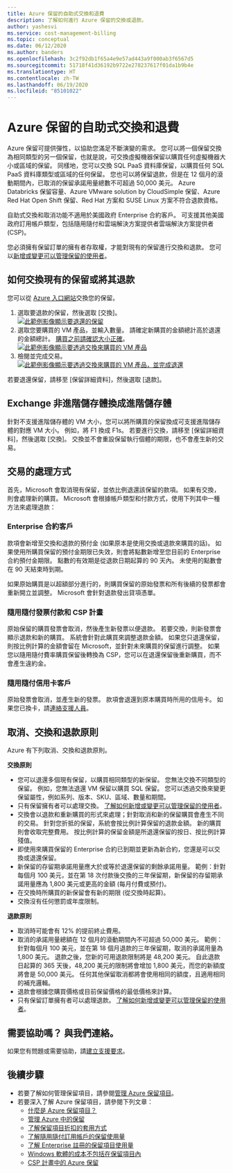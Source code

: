 ```yaml
---
title: Azure 保留的自助式交換和退費
description: 了解如何進行 Azure 保留的交換或退款。
author: yashesvi
ms.service: cost-management-billing
ms.topic: conceptual
ms.date: 06/12/2020
ms.author: banders
ms.openlocfilehash: 3c2f92db1f65a4e9e57ad443a9f000ab3f6567d5
ms.sourcegitcommit: 51718f41d36192b9722e278237617f01da1b9b4e
ms.translationtype: HT
ms.contentlocale: zh-TW
ms.lasthandoff: 06/19/2020
ms.locfileid: "85101022"
---
```

# <a name="self-service-exchanges-and-refunds-for-azure-reservations"></a>Azure 保留的自助式交換和退費

Azure 保留可提供彈性，以協助您滿足不斷演變的需求。 您可以將一個保留交換為相同類型的另一個保留，也就是說，可交換虛擬機器保留以購買任何虛擬機器大小或區域的保留。 同樣地，您可以交換 SQL PaaS 資料庫保留，以購買任何 SQL PaaS 資料庫類型或區域的任何保留。 您也可以將保留退款，但是在 12 個月的滾動期間內，已取消的保留承諾用量總數不可超過 50,000 美元。 Azure Databricks 保留容量、Azure VMware solution by CloudSimple 保留、Azure Red Hat Open Shift 保留、Red Hat 方案和 SUSE Linux 方案不符合退款資格。

自助式交換和取消功能不適用於美國政府 Enterprise 合約客戶。 可支援其他美國政府訂用帳戶類型，包括隨用隨付和雲端解決方案提供者雲端解決方案提供者 (CSP)。

您必須擁有保留訂單的擁有者存取權，才能對現有的保留進行交換和退款。 您可以[新增或變更可以管理保留的使用者](https://docs.microsoft.com/azure/cost-management-billing/reservations/manage-reserved-vm-instance#add-or-change-users-who-can-manage-a-reservation)。

## <a name="how-to-exchange-or-refund-an-existing-reservation"></a>如何交換現有的保留或將其退款

您可以從 [Azure 入口網站](https://portal.azure.com/#blade/Microsoft_Azure_Reservations/ReservationsBrowseBlade)交換您的保留。

1. 選取要退款的保留，然後選取 [交換]。  
    [![此範例影像顯示要退還的保留](./media/exchange-and-refund-azure-reservations/exchange-refund-return.png)](./media/exchange-and-refund-azure-reservations/exchange-refund-return.png#lightbox)
1. 選取您要購買的 VM 產品，並輸入數量。 請確定新購買的金額總計高於退還的金額總計。 [購買之前請確認大小正確](../../virtual-machines/windows/prepay-reserved-vm-instances.md#determine-the-right-vm-size-before-you-buy)。  
    [![此範例影像顯示要透過交換來購買的 VM 產品](./media/exchange-and-refund-azure-reservations/exchange-refund-select-purchase.png)](./media/exchange-and-refund-azure-reservations/exchange-refund-select-purchase.png#lightbox)
1. 檢閱並完成交易。  
    [![此範例影像顯示要透過交換來購買的 VM 產品，並完成退還](./media/exchange-and-refund-azure-reservations/exchange-refund-confirm-exchange.png)](./media/exchange-and-refund-azure-reservations/exchange-refund-confirm-exchange.png#lightbox)

若要退還保留，請移至 [保留詳細資料]，然後選取 [退款]。

## <a name="exchange-non-premium-storage-for-premium-storage"></a>Exchange 非進階儲存體換成進階儲存體

針對不支援進階儲存體的 VM 大小，您可以將所購買的保留換成可支援進階儲存體的對應 VM 大小。 例如，將 F1 換成 F1s。 若要進行交換，請移至 [保留詳細資料]，然後選取 [交換]。 交換並不會重設保留執行個體的期限，也不會產生新的交易。 

## <a name="how-transactions-are-processed"></a>交易的處理方式

首先，Microsoft 會取消現有保留，並依比例退還該保留的款項。 如果有交換，則會處理新的購買。 Microsoft 會根據帳戶類型和付款方式，使用下列其中一種方法來處理退款：

### <a name="enterprise-agreement-customers"></a>Enterprise 合約客戶

款項會新增至交換和退款的預付金 (如果原本是使用交換或退款來購買的話)。 如果使用所購買保留的預付金期限已失效，則會將點數新增至您目前的 Enterprise 合約預付金期限。 點數的有效期是從退款日期起算的 90 天內。 未使用的點數會在 90 天結束時到期。

如果原始購買是以超額部分進行的，則購買保留的原始發票和所有後續的發票都會重新開立並調整。 Microsoft 會針對退款發出貸項憑單。

### <a name="pay-as-you-go-invoice-payments-and-csp-program"></a>隨用隨付發票付款和 CSP 計畫

原始保留的購買發票會取消，然後產生新發票以便退款。 若要交換，則新發票會顯示退款和新的購買。 系統會針對此購買來調整退款金額。 如果您只退還保留，則按比例計算的金額會留在 Microsoft，並針對未來購買的保留進行調整。 如果您以隨用隨付費率購買保留後轉換為 CSP，您可以在退還保留後重新購買，而不會產生違約金。

### <a name="pay-as-you-go-credit-card-customers"></a>隨用隨付信用卡客戶

原始發票會取消，並產生新的發票。 款項會退還到原本購買時所用的信用卡。 如果您已換卡，請[連絡支援人員](https://portal.azure.com/#blade/Microsoft_Azure_Support/HelpAndSupportBlade/newsupportrequest)。

## <a name="cancel-exchange-and-refund-policies"></a>取消、交換和退款原則

Azure 有下列取消、交換和退款原則。

**交換原則**

- 您可以退還多個現有保留，以購買相同類型的新保留。 您無法交換不同類型的保留。 例如，您無法退還 VM 保留以購買 SQL 保留。 您可以透過交換來變更保留屬性，例如系列、版本、SKU、區域、數量和期間。
- 只有保留擁有者可以處理交換。 [了解如何新增或變更可以管理保留的使用者](manage-reserved-vm-instance.md#add-or-change-users-who-can-manage-a-reservation)。
- 交換會以退款和重新購買的形式來處理；針對取消和新的保留購買會產生不同的交易。 針對您折抵的保留，系統會按比例計算保留的退款金額。 新的購買則會收取完整費用。 按比例計算的保留金額是所退還保留的按日、按比例計算殘值。
- 即使用來購買保留的 Enterprise 合約已到期並更新為新合約，您還是可以交換或退還保留。
- 新保留的存留期承諾用量應大於或等於退還保留的剩餘承諾用量。 範例：針對每個月 100 美元，並在第 18 次付款後交換的三年保留期，新保留的存留期承諾用量應為 1,800 美元或更高的金額 (每月付費或預付)。
- 在交換時所購買的新保留會有新的期限 (從交換時起算)。
- 交換沒有任何懲罰或年度限制。

**退款原則**

- 取消時可能會有 12% 的提前終止費用。
- 取消的承諾用量總額在 12 個月的滾動期間內不可超過 50,000 美元。 範例：針對每個月 100 美元，並在第 18 個月退款的三年保留期，取消的承諾用量為 1,800 美元。 退款之後，您新的可用退款限制將是 48,200 美元。 自此退款日起算的 365 天後，48,200 美元的限制將會增加 1,800 美元，而您的新額度將會是 50,000 美元。 任何其他保留取消都將會使用相同的額度，且適用相同的補充邏輯。
- 退款會根據您購買價格或目前保留價格的最低價格來計算。
- 只有保留訂單擁有者可以處理退款。 [了解如何新增或變更可以管理保留的使用者](manage-reserved-vm-instance.md#add-or-change-users-who-can-manage-a-reservation)。

## <a name="need-help-contact-us"></a>需要協助嗎？ 與我們連絡。

如果您有問題或需要協助，請[建立支援要求](https://portal.azure.com/#blade/Microsoft_Azure_Support/HelpAndSupportBlade/newsupportrequest)。

## <a name="next-steps"></a>後續步驟

- 若要了解如何管理保留項目，請參閱[管理 Azure 保留項目](manage-reserved-vm-instance.md)。
- 若要深入了解 Azure 保留項目，請參閱下列文章：
    - [什麼是 Azure 保留項目？](save-compute-costs-reservations.md)
    - [管理 Azure 中的保留](manage-reserved-vm-instance.md)
    - [了解保留項目折扣的套用方式](../manage/understand-vm-reservation-charges.md)
    - [了解隨用隨付訂用帳戶的保留使用量](understand-reserved-instance-usage.md)
    - [了解 Enterprise 註冊的保留項目使用量](understand-reserved-instance-usage-ea.md)
    - [Windows 軟體的成本不包括在保留項目內](reserved-instance-windows-software-costs.md)
    - [CSP 計畫中的 Azure 保留](/partner-center/azure-reservations)
